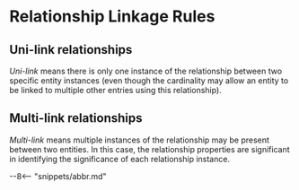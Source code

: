 <!-- SPDX-License-Identifier: CC-BY-4.0 -->
<!-- Copyright Contributors to the ODPi Egeria project 2020. -->

# Relationship Linkage Rules

## Uni-link relationships

*Uni-link* means there is only one instance of the relationship between two specific entity instances (even though the cardinality may allow an entity to be linked to multiple other entries using this relationship).  


## Multi-link relationships

*Multi-link* means multiple instances of the relationship may be present between two entities.  In this case, the relationship properties are significant in identifying the significance of each relationship instance.


--8<-- "snippets/abbr.md"

